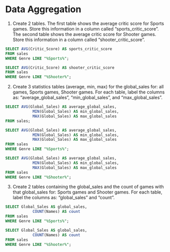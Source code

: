 # Data Aggregation

1) Create 2 tables. The first table shows the average critic score for Sports games. Store this information in a column called “sports_critic_score”. The second table shows the average critic score for Shooter games. Store this information in a column called “shooter_critic_score”.

```sql
SELECT AVG(Critic_Score) AS sports_critic_score
FROM sales
WHERE Genre LIKE "%Sports%";
```

```sql
SELECT AVG(Critic_Score) AS shooter_critic_score
FROM sales
WHERE Genre LIKE "%Shooter%";
```

2) Create 3 statistics tables (average, min, max) for the global_sales for: all games, Sports games, Shooter games. For each table, label the columns as: “average_global_sales”, “min_global_sales”, and “max_global_sales”.

```sql
SELECT AVG(Global_Sales) AS average_global_sales,
			MIN(Global_Sales) AS min_global_sales,
			MAX(Global_Sales) AS max_global_sales
FROM sales;
```

```sql
SELECT AVG(Global_Sales) AS average_global_sales,
			MIN(Global_Sales) AS min_global_sales,
			MAX(Global_Sales) AS max_global_sales
FROM sales
WHERE Genre LIKE "%Sports%";
```

```sql
SELECT AVG(Global_Sales) AS average_global_sales,
			MIN(Global_Sales) AS min_global_sales,
			MAX(Global_Sales) AS max_global_sales
FROM sales
WHERE Genre LIKE "%Shooter%";
```

3) Create 2 tables containing the global_sales and the count of games with that global_sales for: Sports games and Shooter games. For each table, label the columns as: “global_sales” and “count”.

```sql
SELECT Global_Sales AS global_sales,
			COUNT(Names) AS count
FROM sales
WHERE Genre LIKE "%Sports%";
```

```sql
SELECT Global_Sales AS global_sales,
			COUNT(Names) AS count
FROM sales
WHERE Genre LIKE "%Shooter%";
```